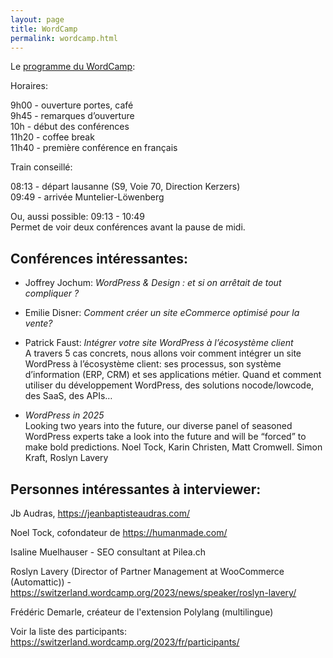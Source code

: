 ```yaml
---
layout: page
title: WordCamp
permalink: wordcamp.html
---
```


Le [programme du WordCamp](https://switzerland.wordcamp.org/2023/fr/programme/): 

Horaires: 

 9h00 - ouverture portes, café  
 9h45 - remarques d’ouverture  
 10h - début des conférences  
 11h20 - coffee break  
 11h40 - première conférence en français

 Train conseillé: 

 08:13 - départ lausanne (S9, Voie 70, Direction Kerzers)  
 09:49 - arrivée Muntelier-Löwenberg

 Ou, aussi possible: 09:13 - 10:49  
 Permet de voir deux conférences avant la pause de midi.

## Conférences intéressantes:

- Joffrey Jochum: *WordPress & Design : et si on arrêtait de tout compliquer ?*

- Emilie Disner: *Comment créer un site eCommerce optimisé pour la vente?*

- Patrick Faust: *Intégrer votre site WordPress à l’écosystème client*  
A travers 5 cas concrets, nous allons voir comment intégrer un site
WordPress à l’écosystème client: ses processus, son système
d’information (ERP, CRM) et ses applications métier.
Quand et comment utiliser du développement WordPress, des solutions
nocode/lowcode, des SaaS, des APIs…

- *WordPress in 2025*  
Looking two years into the future, our diverse panel of seasoned WordPress experts take a look into the future and will be “forced” to make bold predictions. Noel Tock, Karin Christen, Matt Cromwell. Simon Kraft, Roslyn Lavery

## Personnes intéressantes à interviewer:

Jb Audras, https://jeanbaptisteaudras.com/

Noel Tock, cofondateur de https://humanmade.com/

Isaline Muelhauser - SEO consultant at Pilea.ch

Roslyn Lavery (Director of Partner Management at WooCommerce (Automattic)) - https://switzerland.wordcamp.org/2023/news/speaker/roslyn-lavery/

Frédéric Demarle, créateur de l'extension Polylang (multilingue)

Voir la liste des participants:
https://switzerland.wordcamp.org/2023/fr/participants/
